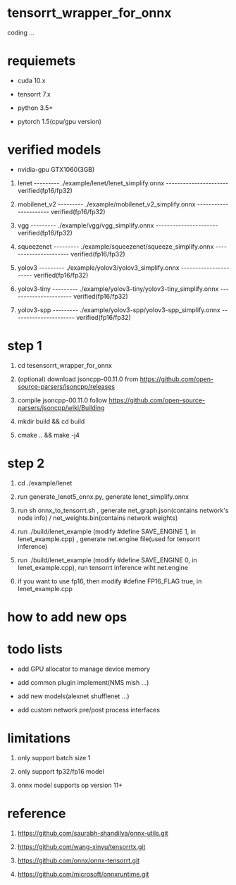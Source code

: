 # tensorrt_wrapper_for_onnx
coding ...

# requiemets
* cuda 10.x

* tensorrt 7.x

* python 3.5+

* pytorch 1.5(cpu/gpu version)


# verified models
* nvidia-gpu  GTX1060(3GB)

1. lenet  --------- ./example/lenet/lenet_simplify.onnx ---------------------- verified(fp16/fp32)

2. mobilenet_v2 --------- ./example/mobilenet_v2_simplify.onnx ---------------------- verified(fp16/fp32)

3. vgg --------- ./example/vgg/vgg_simplify.onnx ---------------------- verified(fp16/fp32)

4. squeezenet --------- ./example/squeezenet/squeeze_simplify.onnx ---------------------- verified(fp16/fp32)

5. yolov3 --------- ./example/yolov3/yolov3_simplify.onnx ---------------------- verified(fp16/fp32)

6. yolov3-tiny --------- ./example/yolov3-tiny/yolov3-tiny_simplify.onnx ---------------------- verified(fp16/fp32)

7. yolov3-spp --------- ./example/yolov3-spp/yolov3-spp_simplify.onnx ---------------------- verified(fp16/fp32)

# step 1
1. cd tesensorrt_wrapper_for_onnx

2. (optional) download jsoncpp-00.11.0 from https://github.com/open-source-parsers/jsoncpp/releases  

3. compile jsoncpp-00.11.0 follow https://github.com/open-source-parsers/jsoncpp/wiki/Building

4. mkdir build && cd build

5. cmake .. && make -j4

# step 2
1. cd ./example/lenet

2. run generate_lenet5_onnx.py, generate lenet_simplify.onnx

3. run sh onnx_to_tensorrt.sh , generate net_graph.json(contains network's node info) / net_weights.bin(contains network weights)

4. run ./build/lenet_example (modify #define SAVE_ENGINE 1, in lenet_example.cpp) , generate net.engine file(used for tensorrt inference)

5. run ./build/lenet_example (modify #define SAVE_ENGINE 0, in lenet_example.cpp), run tensorrt inference wiht net.engine

6. if you want to use fp16, then modify #define FP16_FLAG true, in lenet_example.cpp

# how to add new ops



# todo lists
* add GPU allocator to manage device memory

* add common plugin implement(NMS mish ...)

* add new models(alexnet shufflenet ...)

* add custom network pre/post process interfaces

# limitations
1. only support batch size 1

2. only support fp32/fp16 model

3. onnx model supports op version 11+


# reference
1. https://github.com/saurabh-shandilya/onnx-utils.git

2. https://github.com/wang-xinyu/tensorrtx.git

3. https://github.com/onnx/onnx-tensorrt.git

4. https://github.com/microsoft/onnxruntime.git
